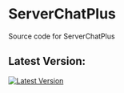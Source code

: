 # ServerChatPlus
Source code for ServerChatPlus

## Latest Version:
[![Latest Version](https://img.shields.io/badge/Latest%20Version-0.4.1-blue)](https://github.com/Onfimarist/ServerChatPlus/releases/latest)
